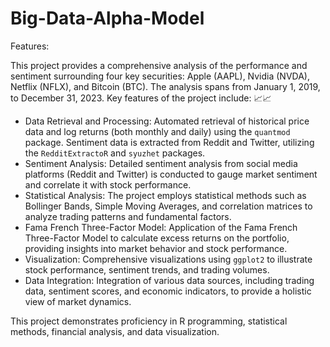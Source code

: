 # Big-Data-Alpha-Model

Features:

This project provides a comprehensive analysis of the performance and sentiment surrounding four key securities: Apple (AAPL), Nvidia (NVDA), Netflix (NFLX), and Bitcoin (BTC). The analysis spans from January 1, 2019, to December 31, 2023. Key features of the project include: 📈📈

- Data Retrieval and Processing: Automated retrieval of historical price data and log returns (both monthly and daily) using the `quantmod` package. Sentiment data is extracted from Reddit and Twitter, utilizing the `RedditExtractoR` and `syuzhet` packages.
- Sentiment Analysis: Detailed sentiment analysis from social media platforms (Reddit and Twitter) is conducted to gauge market sentiment and correlate it with stock performance.
- Statistical Analysis: The project employs statistical methods such as Bollinger Bands, Simple Moving Averages, and correlation matrices to analyze trading patterns and fundamental factors.
- Fama French Three-Factor Model: Application of the Fama French Three-Factor Model to calculate excess returns on the portfolio, providing insights into market behavior and stock performance.
- Visualization: Comprehensive visualizations using `ggplot2` to illustrate stock performance, sentiment trends, and trading volumes.
- Data Integration: Integration of various data sources, including trading data, sentiment scores, and economic indicators, to provide a holistic view of market dynamics.

This project demonstrates proficiency in R programming, statistical methods, financial analysis, and data visualization.
